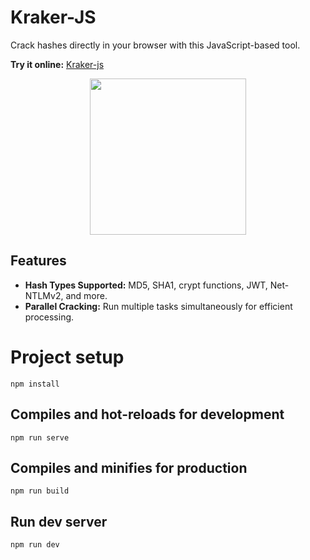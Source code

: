 # Kraker-JS

Crack hashes directly in your browser with this JavaScript-based tool.

**Try it online:** [Kraker-js](https://zzzteph.github.io/weakpass/tools/kraker-js/dist/)

<p align="center">
  <img src="https://github.com/zzzteph/weakpass/blob/main/tools/kraker-js/kraker.PNG?raw=true" height="250">
</p>

## Features
- **Hash Types Supported:** MD5, SHA1, crypt functions, JWT, Net-NTLMv2, and more.
- **Parallel Cracking:** Run multiple tasks simultaneously for efficient processing.



# Project setup
```
npm install
```

## Compiles and hot-reloads for development
```
npm run serve
```

## Compiles and minifies for production
```
npm run build
```

## Run dev server
```
npm run dev
```
